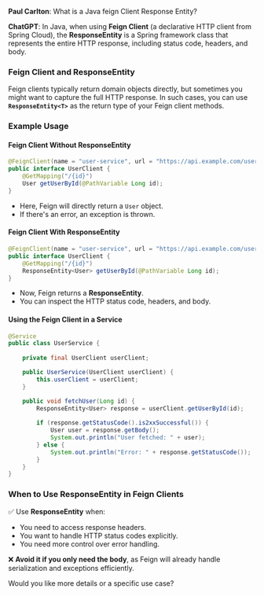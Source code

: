 **Paul Carlton**: What is a Java feign Client Response Entity?

**ChatGPT**: In Java, when using **Feign Client** (a declarative HTTP client from Spring Cloud), the **ResponseEntity** is a Spring framework class that represents the entire HTTP response, including status code, headers, and body.  

### **Feign Client and ResponseEntity**  
Feign clients typically return domain objects directly, but sometimes you might want to capture the full HTTP response. In such cases, you can use **`ResponseEntity<T>`** as the return type of your Feign client methods.  

### **Example Usage**  

#### **Feign Client Without ResponseEntity**  
```java
@FeignClient(name = "user-service", url = "https://api.example.com/users")
public interface UserClient {
    @GetMapping("/{id}")
    User getUserById(@PathVariable Long id);
}
```
- Here, Feign will directly return a `User` object.  
- If there's an error, an exception is thrown.  

#### **Feign Client With ResponseEntity**  
```java
@FeignClient(name = "user-service", url = "https://api.example.com/users")
public interface UserClient {
    @GetMapping("/{id}")
    ResponseEntity<User> getUserById(@PathVariable Long id);
}
```
- Now, Feign returns a **ResponseEntity<User>**.  
- You can inspect the HTTP status code, headers, and body.  

#### **Using the Feign Client in a Service**  
```java
@Service
public class UserService {
    
    private final UserClient userClient;

    public UserService(UserClient userClient) {
        this.userClient = userClient;
    }

    public void fetchUser(Long id) {
        ResponseEntity<User> response = userClient.getUserById(id);
        
        if (response.getStatusCode().is2xxSuccessful()) {
            User user = response.getBody();
            System.out.println("User fetched: " + user);
        } else {
            System.out.println("Error: " + response.getStatusCode());
        }
    }
}
```

### **When to Use ResponseEntity in Feign Clients**
✅ Use **ResponseEntity<T>** when:  
- You need to access response headers.  
- You want to handle HTTP status codes explicitly.  
- You need more control over error handling.  

❌ **Avoid it if you only need the body**, as Feign will already handle serialization and exceptions efficiently.  

Would you like more details or a specific use case?

